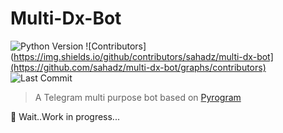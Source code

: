 # Multi-Dx-Bot

![Python Version](https://img.shields.io/badge/Python-v3.8-blue)
![Contributors](https://img.shields.io/github/contributors/sahadz/multi-dx-bot](https://github.com/sahadz/multi-dx-bot/graphs/contributors)
![Last Commit](https://img.shields.io/github/last-commit/sahadz/multi-Dx-bot/master)

> A Telegram multi purpose bot based on [Pyrogram](https://github.com/pyrogram/pyrogram)

🚧 Wait..Work in progress...
